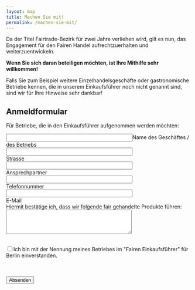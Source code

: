 ```yaml
---
layout: map
title: Machen Sie mit!
permalink: /machen-sie-mit/
---
```


Da der Titel Fairtrade-Bezirk für zwei Jahre verliehen wird, gilt es nun, das Engagement für den Fairen Handel aufrechtzuerhalten und weiterzuentwickeln.

**Wenn Sie sich daran beteiligen möchten, ist Ihre Mithilfe sehr willkommen!**

Falls Sie zum Beispiel weitere Einzelhandelsgeschäfte oder gastronomische Betriebe kennen, die in unserem Einkaufsführer noch nicht genannt sind, sind wir für Ihre Hinweise sehr dankbar!

## Anmeldformular 

Für Betriebe, die in den Einkaufsführer aufgenommen werden möchten:

<form class="form-inline" action="http://formspree.io/info@fairtradetown.berlin" method="post">
  <input type="text" class="form-custom" size="40" /><label>Name des Geschäftes / des Betriebs</label><br />
  <input type="text" class="form-custom" size="40" /><br /><label>Strasse</label><br />
  <input type="text" class="form-custom" size="40" ><br /><label>Ansprechpartner</label><br />
  <input type="tel" class="form-custom" size="40" ><br /><label>Telefonnummer</label><br />
  <input type="email" class="form-custom" size="40" name="_replyto"  /><br /><label>E-Mail</label><br />
  <label>Hiermit bestätige ich, dass wir folgende fair gehandelte Produkte führen:</label><textarea  class="form-custom" cols="40" rows="4"></textarea> <br /><br />

  <input type="checkbox" class="form-custom" /><label>Ich bin mit der Nennung meines Betriebes im "Fairen Einkaufsführer" für Berlin einverstanden.</label><br />

  <input type="hidden" name="_next" value="http://www.fairtradetown.berlin" /><br />
  <input type="hidden" name="_subject" value="Neuer Eintrag Fairer Einkaufsführer" /><br />
  <input type="submit" value="Absenden" class="btn btn-default btn-lg center-block" />
</form>
